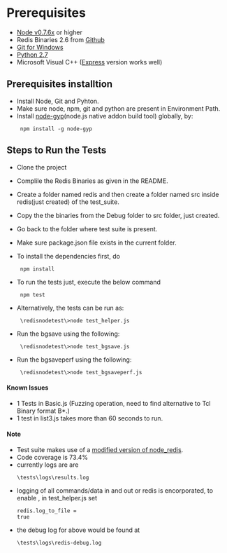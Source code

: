 # Prerequisites
* [Node v0.7.6x][0] or higher
* Redis Binaries 2.6 from [Github][1]
* [Git for Windows][2]
* [Python 2.7][3]
* Microsoft Visual C++ ([Express][4] version works well)

## Prerequisites installtion
* Install Node, Git and Pyhton.
* Make sure node, npm, git and python are present in Environment Path.
* Install [node-gyp][5](node.js native addon build tool) globally, by:
	<pre><code> npm install -g node-gyp </code></pre>

	
## Steps to Run the Tests
- Clone the project
- Complile the Redis Binaries as given in the README.
- Create a folder named redis and then create a folder named src inside redis(just created) of the test_suite.
- Copy the the binaries from the Debug folder to src folder, just created.
- Go back to the folder where test suite is present.
- Make sure package.json file exists in the current folder.
- To install the dependencies first, do
	 <pre><code> npm install </code></pre>
- To run the tests just, execute the below command
	 <pre><code> npm test </code></pre>

- Alternatively, the tests can be run as:
	 <pre><code> \redisnodetest\>node test_helper.js </code></pre>
	 
- Run the bgsave using the following:
	<pre><code> \redisnodetest\>node test_bgsave.js </code></pre>

- Run the bgsaveperf using the following:
	<pre><code> \redisnodetest\>node test_bgsaveperf.js </code></pre>



#### Known Issues
- 1 Tests in Basic.js (Fuzzing operation, need to find alternative to Tcl Binary format B*.)
- 1 test in list3.js takes more than 60 seconds to run.

#### Note
- Test suite makes use of a [modified version of node_redis][6].
- Code coverage is 73.4%
- currently logs are are <pre><code>\tests\logs\results.log</code></pre>
- logging of all commands/data in and out or redis is encorporated, to enable , in test_helper.js set <pre><code>redis.log_to_file = true</code></pre>
- the debug log for above would be found at <pre><code>\tests\logs\redis-debug.log</code></pre>

[0]: http://nodejs.org/download/
[1]: https://github.com/MSOpenTech/redis
[2]: http://code.google.com/p/msysgit/downloads/list?q=full+installer+official+git
[3]: http://www.python.org/download/releases/2.7.3/
[4]: http://www.microsoft.com/visualstudio/en-us/products/2010-editions/visual-cpp-express
[5]: https://github.com/TooTallNate/node-gyp
[6]: https://github.com/nitesh123/node_redis